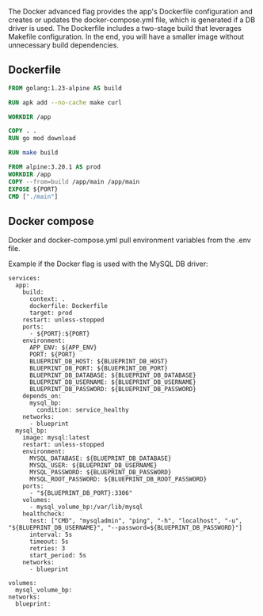 The Docker advanced flag provides the app's Dockerfile configuration and creates or updates the docker-compose.yml file, which is generated if a DB driver is used.
The Dockerfile includes a two-stage build that leverages Makefile configuration. In the end, you will have a smaller image without unnecessary build dependencies.

## Dockerfile

```dockerfile
FROM golang:1.23-alpine AS build

RUN apk add --no-cache make curl

WORKDIR /app

COPY . .
RUN go mod download

RUN make build

FROM alpine:3.20.1 AS prod
WORKDIR /app
COPY --from=build /app/main /app/main
EXPOSE ${PORT}
CMD ["./main"]
```
## Docker compose
Docker and docker-compose.yml pull environment variables from the .env file.

Example if the Docker flag is used with the MySQL DB driver:
```ymal
services:
  app:
    build:
      context: .
      dockerfile: Dockerfile
      target: prod
    restart: unless-stopped
    ports:
      - ${PORT}:${PORT}
    environment:
      APP_ENV: ${APP_ENV}
      PORT: ${PORT}
      BLUEPRINT_DB_HOST: ${BLUEPRINT_DB_HOST}
      BLUEPRINT_DB_PORT: ${BLUEPRINT_DB_PORT}
      BLUEPRINT_DB_DATABASE: ${BLUEPRINT_DB_DATABASE}
      BLUEPRINT_DB_USERNAME: ${BLUEPRINT_DB_USERNAME}
      BLUEPRINT_DB_PASSWORD: ${BLUEPRINT_DB_PASSWORD}
    depends_on:
      mysql_bp:
        condition: service_healthy
    networks:
      - blueprint
  mysql_bp:
    image: mysql:latest
    restart: unless-stopped
    environment:
      MYSQL_DATABASE: ${BLUEPRINT_DB_DATABASE}
      MYSQL_USER: ${BLUEPRINT_DB_USERNAME}
      MYSQL_PASSWORD: ${BLUEPRINT_DB_PASSWORD}
      MYSQL_ROOT_PASSWORD: ${BLUEPRINT_DB_ROOT_PASSWORD}
    ports:
      - "${BLUEPRINT_DB_PORT}:3306"
    volumes:
      - mysql_volume_bp:/var/lib/mysql
    healthcheck:
      test: ["CMD", "mysqladmin", "ping", "-h", "localhost", "-u", "${BLUEPRINT_DB_USERNAME}", "--password=${BLUEPRINT_DB_PASSWORD}"]
      interval: 5s
      timeout: 5s
      retries: 3
      start_period: 5s
    networks:
      - blueprint

volumes:
  mysql_volume_bp:
networks:
  blueprint:
```


